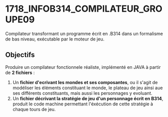 # 1718_INFOB314_COMPILATEUR_GROUPE09

Compilateur transformant un programme écrit en .B314 dans un formalisme de bas niveau, exécutable par le moteur de jeu.

## Objectifs 

 Produire un compilateur fonctionnele réaliste, implémenté en JAVA à partir de **2 fichiers** :
 1. Un **fichier d'ecrivant les mondes et ses composantes**, ou il s'agit de modéliser les éléments constituant le monde, le plateau de jeu ainsi aue ses différents constituants, mais aussi les personnages y evoluant.
  2. Un **fichier décrivant la stratégie de jeu  d'un personnage écrit en B314**, produit le code machine permettant l'éxécution de cette stratégie à chaque tours de jeu.
